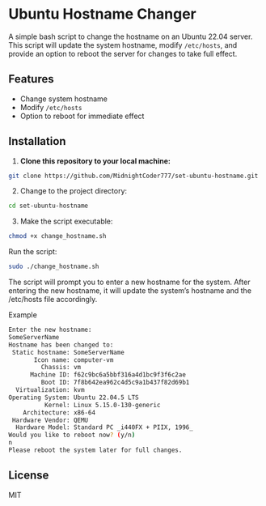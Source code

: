 # Ubuntu Hostname Changer

A simple bash script to change the hostname on an Ubuntu 22.04 server. This script will update the system hostname, modify `/etc/hosts`, and provide an option to reboot the server for changes to take full effect.

## Features

- Change system hostname
- Modify `/etc/hosts`
- Option to reboot for immediate effect

## Installation

1. **Clone this repository to your local machine:**
   
```bash
git clone https://github.com/MidnightCoder777/set-ubuntu-hostname.git
```

2. Change to the project directory:

```bash
cd set-ubuntu-hostname
```

3. Make the script executable:

```bash
chmod +x change_hostname.sh
```
Run the script:

```bash
sudo ./change_hostname.sh
```

The script will prompt you to enter a new hostname for the system. After entering the new hostname, it will update the system’s hostname and the /etc/hosts file accordingly.

Example

```bash
Enter the new hostname:
SomeServerName
Hostname has been changed to:
 Static hostname: SomeServerName
       Icon name: computer-vm
         Chassis: vm
      Machine ID: f62c9bc6a5bbf316a4d1bc9f3f6c2ae
         Boot ID: 7f8b642ea962c4d5c9a1b437f82d69b1
  Virtualization: kvm
Operating System: Ubuntu 22.04.5 LTS               
          Kernel: Linux 5.15.0-130-generic
    Architecture: x86-64
 Hardware Vendor: QEMU
  Hardware Model: Standard PC _i440FX + PIIX, 1996_
Would you like to reboot now? (y/n)
n
Please reboot the system later for full changes.
```
## License

MIT
